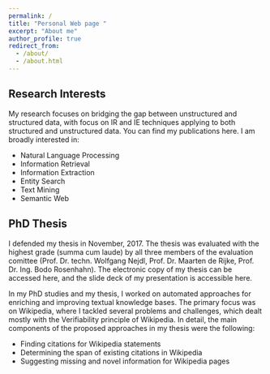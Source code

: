 ```yaml
---
permalink: /
title: "Personal Web page "
excerpt: "About me"
author_profile: true
redirect_from: 
  - /about/
  - /about.html
---
```


## Research Interests

My research focuses on bridging the gap between unstructured and structured data, with focus on IR and IE techniques applying to both structured and unstructured data. You can find my publications here. I am broadly interested in: 

* Natural Language Processing
* Information Retrieval
* Information Extraction
* Entity Search
* Text Mining
* Semantic Web

## PhD Thesis

I defended my thesis in November, 2017. The thesis was evaluated with the highest grade (summa cum laude) by all three members of the evaluation comittee (Prof. Dr. techn. Wolfgang Nejdl, Prof. Dr. Maarten de Rijke, Prof. Dr. Ing. Bodo Rosenhahn). The electronic copy of my thesis can be accessed here, and the slide deck of my presentation is accessible here. 

In my PhD studies and my thesis, I worked on automated approaches for enriching and improving textual knowledge bases. The primary focus was on Wikipedia, where I tackled several problems and challenges, which dealt mostly with the Verifiability principle of Wikipedia. In detail, the main components of the proposed approaches in my thesis were the following:

* Finding citations for Wikipedia statements
* Determining the span of existing citations in Wikipedia
* Suggesting missing and novel information for Wikipedia pages
